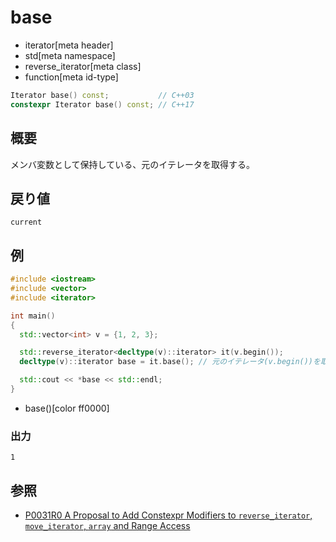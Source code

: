 # base
* iterator[meta header]
* std[meta namespace]
* reverse_iterator[meta class]
* function[meta id-type]

```cpp
Iterator base() const;           // C++03
constexpr Iterator base() const; // C++17
```

## 概要
メンバ変数として保持している、元のイテレータを取得する。


## 戻り値
`current`


## 例
```cpp example
#include <iostream>
#include <vector>
#include <iterator>

int main()
{
  std::vector<int> v = {1, 2, 3};

  std::reverse_iterator<decltype(v)::iterator> it(v.begin());
  decltype(v)::iterator base = it.base(); // 元のイテレータ(v.begin())を取得

  std::cout << *base << std::endl;
}
```
* base()[color ff0000]

### 出力
```
1
```

## 参照
- [P0031R0 A Proposal to Add Constexpr Modifiers to `reverse_iterator`, `move_iterator`, `array` and Range Access](http://www.open-std.org/jtc1/sc22/wg21/docs/papers/2015/p0031r0.html)
